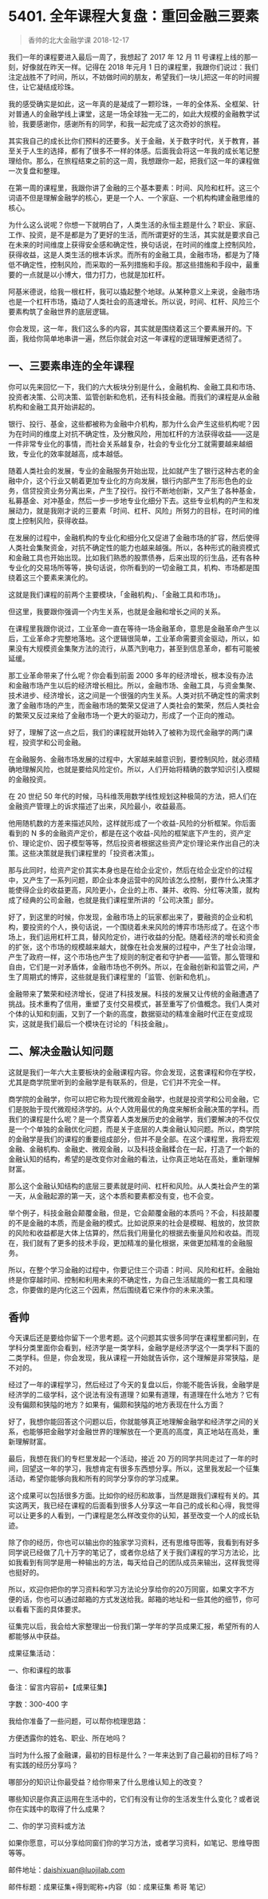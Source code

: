 # 5401. 全年课程大复盘：重回金融三要素
> 香帅的北大金融学课
2018-12-17

我们一年的课程要进入最后一周了，我想起了 2017 年 12 月 11 号课程上线的那一刻，好像就在昨天一样。记得在 2018 年元月 1 日的课程里，我跟你们说过：我们注定战胜不了时间，所以，不妨做时间的朋友，希望我们一块儿把这一年的时间握住，让它凝结成珍珠。

我的感受确实是如此，这一年真的是凝成了一颗珍珠，一年的全体系、全框架、针对普通人的金融学线上课堂，这是一场全球独一无二的，如此大规模的金融教学试验，我要感谢你，感谢所有的同学，和我一起完成了这次奇妙的旅程。

其实我自己的成长比你们预料的还要多。关于金融，关于数字时代，关于教育，甚至关于人生的选择，都有了很多不一样的体感。后面我会将这一年我的成长笔记整理给你。那么，在旅程结束之前的这一周，我想跟你一起，把我们这一年的课程做一次复盘和整理。

在第一周的课程里，我跟你讲了金融的三个基本要素：时间、风险和杠杆。这三个词语不但是理解金融学的核心，更是一个人、一个家庭、一个机构构建金融思维的核心。

为什么这么说呢？你想一下就明白了，人类生活的永恒主题是什么？职业、家庭、工作、投资，是不是都是为了更好的生活，而所谓更好的生活，其实就是要求自己在未来的时间维度上获得安全感和确定性，换句话说，在时间的维度上控制风险，获得收益，这是人类生活的根本诉求。而所有的金融工具，金融市场，都是为了降低不确定性，控制风险，而采取的一系列措施和手段。那这些措施和手段中，最重要的一点就是以小博大，借力打力，也就是加杠杆。

阿基米德说，给我一根杠杆，我可以撬起整个地球。从某种意义上来说，金融市场也是一个杠杆市场，撬动了人类社会的高速增长。所以说，时间、杠杆、风险三个要素构筑了金融世界的底层逻辑。

你会发现，这一年，我们这么多的内容，其实就是围绕着这三个要素展开的。下面，我给你简单地串讲一遍，然后你就会对这一年课程的逻辑理解更透彻了。

## 一、三要素串连的全年课程
你可以先来回忆一下，我们的六大板块分别是什么，金融机构、金融工具和市场、投资者决策、公司决策、监管创新和危机，还有科技金融。而我们的课程是从金融机构和金融工具开始讲起的。

银行、投行、基金，这些都被称为金融中介机构，那为什么会产生这些机构呢？因为在时间的维度上对抗不确定性，及分散风险，用加杠杆的方法获得收益——这是一件非常专业化的事情，而社会关系越复杂，社会的专业化分工就需要越来越细致，专业化的效率就越高，成本越低。

随着人类社会的发展，专业的金融服务开始出现，比如就产生了银行这种古老的金融中介，这个行业又朝着更加专业化的方向发展，银行内部产生了形形色色的业务，信贷投资业务分离出来，产生了投行。投行不断地创新，又产生了各种基金，私募基金、对冲基金，然后一步一步地专业化细分下去。这些专业机构的产生和发展动力，就是我刚才说的三要素「时间、杠杆、风险」所努力的目标，在时间的维度上控制风险，获得收益。

在发展的过程中，金融机构的专业化和细分化又促进了金融市场的扩容，然后使得人类社会集聚资金，对抗不确定性的能力也越来越强。所以，各种形式的融资模式和金融工具也开始出现。比如我们熟悉的股票债券，后来出现的衍生品，还有各种专业化的交易场所等等，换句话说，你所看到的一切金融工具，机构、市场都是围绕着这三个要素来演化的。

这就是我们课程的前两个主要模块，「金融机构」、「金融工具和市场」。

但这里，我要跟你强调一个内生关系，也就是金融和增长之间的关系。

在课程里我跟你说过，工业革命一直在等待一场金融革命，意思是金融革命产生以后，工业革命才完整地落地。这个逻辑很简单，工业革命需要资金驱动，所以，如果没有大规模资金集聚方法的流行，从蒸汽到电力，甚至到信息革命，都有可能被延缓。

那工业革命带来了什么呢？你会看到前面 2000 多年的经济增长，根本没有办法和金融市场产生以后的经济增长相比。所以，金融市场、金融工具，与资金集聚、技术进步、经济增长，这之间是一个很强的内生关系。人类对抗不确定性的需求刺激了金融市场的产生，而金融市场的繁荣又促进了人类社会的繁荣，然后人类社会的繁荣又反过来给了金融市场一个更大的驱动力，形成了一个正向的推动。

好了，理解了这一点之后，我们的课程就开始转入了被称为现代金融学的两门课程，投资学和公司金融。

在金融服务、金融市场发展的过程中，大家越来越意识到，要控制风险，就必须精确地理解风险，也就是要给风险定价。所以，人们开始将精确的数学知识引入模糊的金融投资。

在 20 世纪 50 年代的时候，马科维茨用数学线性规划这种极简的方法，把人们在金融资产管理上的诉求描述了出来，风险最小，收益最高。

他用随机数的方差来描述风险，这样就形成了一个收益-风险的分析框架。你后面看到的 N 多的金融资产定价，都是在这个收益-风险的框架底下产生的，资产定价、理论定价、因子模型等等，然后投资者根据这些资产定价理论来作出自己的决策。这些决策就是我们课程里的「投资者决策」。

那与此同时，给资产定价其实本身也是在给企业定价，然后在给企业定价的过程中，又产生了一系列问题，即企业本身运营中的风险该怎么控制，要作什么决策才能使得企业的收益更高，风险更小，企业的上市、兼并、收购、分红等决策，就构成了经典的公司金融，也就是我们课程里所讲的「公司决策」部分。

好了，到这里的时候，你发现，金融市场上的玩家都出来了，要融资的企业和机构，要投资的个人，换句话说，一个围绕着未来风险的博弈市场形成了。在这个市场上，我们运用杠杆工具，替风险定价，进行收益的分配。随着经济的增长和资金的扩张，这个市场的规模越来越大，就像在社会发展的过程中，产生了社会治理，产生了政府一样，这个市场也产生了规则的制定者和守护者——监管。那么管理和自由，它们是一对矛盾体，金融市场也不例外。所以，在金融创新和监管之间，产生了周期式的博弈，这些就是我们课程里的「监管、创新和危机」。

金融带来了繁荣和经济增长，促进了科技发展。科技的发展又让传统的金融遭遇了挑战。技术重构了信用，重塑了支付交易模式，甚至重写了价值概念。我们人类对个体的认知和刻画，又到了一个新的高度，数据驱动的精准金融时代正在变成现实，这就是我们最后一个模块在讨论的「科技金融」。

## 二、解决金融认知问题
这就是我们一年六大主要板块的金融课程内容。你会发现，这套课程和你在学校，尤其是商学院里听到的金融学是有联系的，但是，它们并不完全一样。

商学院的金融学，你可以把它称为现代微观金融学，也就是投资学和公司金融，它们是脱胎于现代微观经济学的。从个人效用最优的角度来解析金融决策的学科。而我们的课程是什么呢？是一个贯穿着人类发展历史的金融学，我们要解决的不仅仅是一个个单独的金融优化问题，而是关于底层的人类金融认知问题。所以，商学院的金融学是我们的课程的重要组成部分，但并不是全部。在这个课程里，我将宏观金融、金融机构、金融史、微观金融，以及科技金融糅合在一起，打造了一个新的金融认知的结构，希望的是改变你对金融的看法，让你真正地站在高处，重新理解财富。

那么这个金融认知结构的底层三要素就是时间、杠杆和风险。从人类社会产生的第一天，从金融起源的第一天，这个本质和要素都没有变，也不会变。

举个例子，科技金融会颠覆金融，但是，它会颠覆金融的本质吗？不会，科技颠覆的不是金融的本质，而是金融的模式。比如说原来的社会是模糊、粗放的，放贷款的风险和收益都是大体上估算的，然后我们用量化的根据去衡量风险和收益。而现在，我们就有了更多的技术手段，更加精准的量化根据，来做更加精准的金融服务。

所以，在整个学习金融的过程中，你要记住三个词语：时间、风险和杠杆。金融始终是你穿越时间、控制和利用未来的不确定性，为自己生活赋能的一套工具和理念，你要做的是内化这三个因素，然后围绕着它来作你的未来决策。

## 香帅
今天课后还是要给你留下一个思考题。这个问题其实很多同学在课程里都问到，在学科分类里面你会看到，经济学是一类学科，金融学是经济学这个一类学科下面的二类学科。但是，你会发现，我从课程一开始就告诉你，这个理解是非常狭隘，是不对的。

经过了一年的课程学习，然后经过了今天的复盘以后，你能不能告诉我，金融学是经济学的二级学科，这个说法有没有道理？如果有道理，有道理在什么地方？它有没有偏颇和狭隘的地方？如果有，偏颇和狭隘的地方表现在什么方面？

好了，我想你能回答这个问题以后，你就能够真正地理解金融学和经济学之间的关系，也能够把金融学对金融世界的理解放在一个更高的高度，真正地站在高处，重新理解财富。

最后，我想在我们的专栏里发起一个活动，接近 20 万的同学共同走过了一年的时间，回望这一年的学习，我想肯定有很多东西想分享。所以，这里我发起一个征集活动，希望你能够向我和所有的同学分享你的学习成果。

这个成果可以包括很多方面。比如你的经历和故事，当然是跟我们课程有关的。其实这两天，我已经在课程的后面看到很多人分享这一年自己的成长和心得，我觉得可以让更多的人看到，一门课程是怎么样改变你的认知，甚至改变一个人的成长轨迹。

除了你的经历，你也可以输出你的独家学习资料，还有思维导图等，我看到有好多同学说已经做了几十万字的笔记了，或者你总结了关于我们课程的学习方法论，比如我看到有同学是用一种输出的方法，每天给自己的团队成员来输出，这样我觉得也挺好的。

所以，欢迎你把你的学习资料和学习方法论分享给你的20万同窗，如果文字不方便的话，你也可以通过邮箱的方式发送给我。邮箱的地址和一些其他的细节，你可以看看下面的具体要求。

征集完以后，我会给大家整理出一份我们第一学年的学员成果汇报，希望所有的人都能够从中获益。

成果征集活动：

一、你和课程的故事

备注：留言内容前+【成果征集】

字数：300-400 字

我给你准备了一些问题，可以帮你梳理思路：

方便透露你的姓名、职业、所在地吗？

当时为什么报了金融课，最初的目标是什么？一年来达到了自己最初的目标了吗？有实践的经历分享吗？

哪部分的知识让你最受益？给你带来了什么思维认知上的改变？

哪些知识是你真正运用在生活中的，它们有没有让你的生活发生什么变化？或者说你在实践中的取得了什么成果？

二、你的学习资料或方法

如果你愿意，可以分享给同窗们你的学习方法，或者学习资料，如笔记、思维导图等等。

邮件地址：daishixuan@luojilab.com

邮件标题：成果征集+得到昵称+内容（如：成果征集 希哥 笔记）